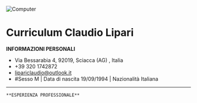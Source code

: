 ![Computer](https://picsum.photos/200/300)
# Curriculum Claudio Lipari
**INFORMAZIONI PERSONALI**
- Via Bessarabia 4, 92019, Sciacca (AG) , Italia
- +39 320 1742872
- lipariclaudio@outlook.it
- #Sesso M | Data di nascita 19/09/1994 | Nazionalità Italiana 
---
 	**ESPERIENZA PROFESSIONALE**
